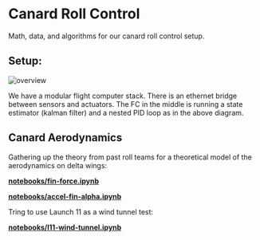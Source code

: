 # Canard Roll Control

Math, data, and algorithms for our canard roll control setup.

## Setup:

![overview](http://psas.github.io/roll-control/diagrams/PIDs.svg)

We have a modular flight computer stack. There is an ethernet bridge between sensors and actuators. The FC in the middle is running a state estimator (kalman filter) and a nested PID loop as in the above diagram.


## Canard Aerodynamics

Gathering up the theory from past roll teams for a theoretical model of the aerodynamics on delta wings:

**[notebooks/fin-force.ipynb](http://nbviewer.ipython.org/github/psas/roll-control/blob/master/notebooks/fin-force.ipynb)**

**[notebooks/accel-fin-alpha.ipynb](http://nbviewer.ipython.org/github/psas/roll-control/blob/master/notebooks/accel-fin-alpha.ipynb)**

Tring to use Launch 11 as a wind tunnel test:

**[notebooks/l11-wind-tunnel.ipynb](http://nbviewer.ipython.org/github/psas/roll-control/blob/master/notebooks/l11-wind-tunnel.ipynb)**
